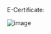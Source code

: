 E-Certificate:

![image](https://user-images.githubusercontent.com/97247515/170574476-bb5dc210-d0f7-4c7b-adad-31a8dd9ad0d1.png)
